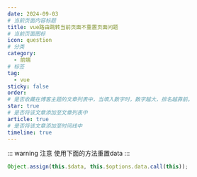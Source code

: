```yaml
---
date: 2024-09-03
# 当前页面内容标题
title: vue路由跳转当前页面不重置页面问题
# 当前页面图标
icon: question
# 分类
category:
  - 前端
# 标签
tag:
  - vue
sticky: false
order: 
# 是否收藏在博客主题的文章列表中，当填入数字时，数字越大，排名越靠前。
star: true
# 是否将该文章添加至文章列表中
article: true
# 是否将该文章添加至时间线中
timeline: true
---
```

::: warning 注意
使用下面的方法重置data
:::

``` js
Object.assign(this.$data, this.$options.data.call(this)); 
```